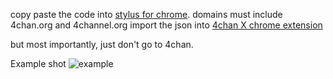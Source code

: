 copy paste the code into [stylus for chrome](https://chrome.google.com/webstore/detail/stylus/clngdbkpkpeebahjckkjfobafhncgmne?hl=en). domains must include 4chan.org and 4channel.org
import the json into [4chan X chrome extension](https://chrome.google.com/webstore/detail/4chan-x/ohnjgmpcibpbafdlkimncjhflgedgpam?hl=en-US)
 
 
but most importantly, just don't go to 4chan.

Example shot
![example](https://i.imgur.com/EbQT5SN.png)
